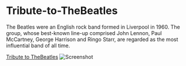 # Tribute-to-TheBeatles
The Beatles were an English rock band formed in Liverpool in 1960.
The group, whose best-known line-up comprised John Lennon, Paul McCartney, George Harrison and Ringo Starr,
are regarded as the most influential band of all time.

[Tribute to TheBeatles](https://codepen.io/ashish_2404/pen/oNzpeoe)
![Screenshot](https://drive.google.com/drive/u/0/folders/1RgIntL-2O2UHcCrN-c-XqAnQnkOri7Ms)

